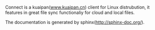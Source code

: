 Connect is a kuaipan(www.kuaipan.cn) client for Linux distrubution, it features in great file sync functionaliy for cloud and local files.

The documentation is generated by sphinx(http://sphinx-doc.org/).